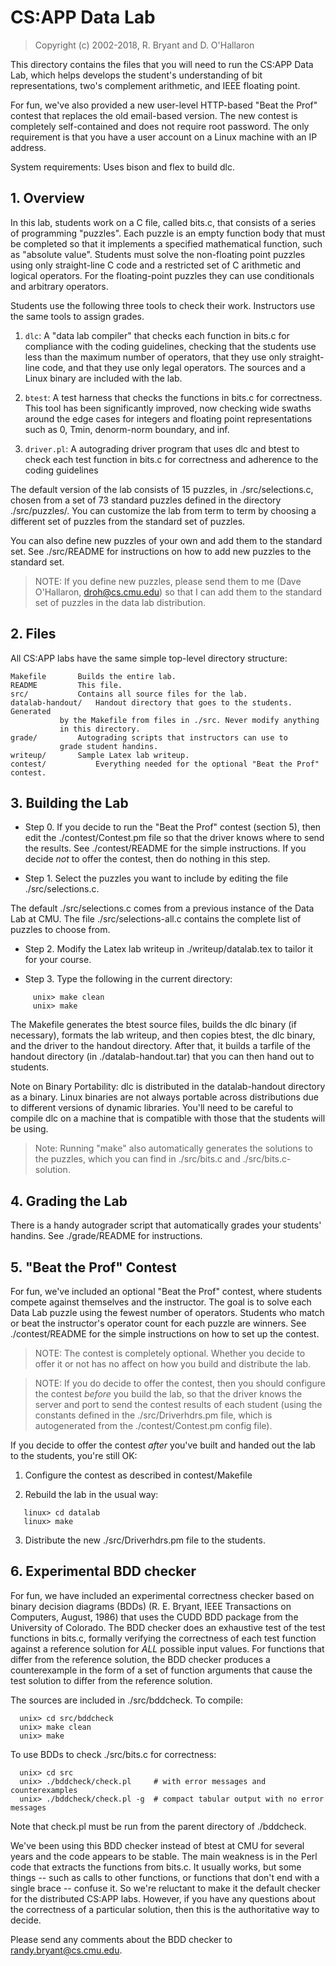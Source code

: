# CS:APP Data Lab
> Copyright (c) 2002-2018, R. Bryant and D. O'Hallaron

This directory contains the files that you will need to run the CS:APP
Data Lab, which helps develops the student's understanding of bit
representations, two's complement arithmetic, and IEEE floating point.

For fun, we've also provided a new user-level HTTP-based "Beat the
Prof" contest that replaces the old email-based version. The new
contest is completely self-contained and does not require root
password.  The only requirement is that you have a user account on a
Linux machine with an IP address.

System requirements: Uses bison and flex to build dlc.

## 1. Overview

In this lab, students work on a C file, called bits.c, that consists
of a series of programming "puzzles".  Each puzzle is an empty
function body that must be completed so that it implements a specified
mathematical function, such as "absolute value". Students must solve
the non-floating point puzzles using only straight-line C code and a
restricted set of C arithmetic and logical operators. For the
floating-point puzzles they can use conditionals and arbitrary
operators.

Students use the following three tools to check their work.
Instructors use the same tools to assign grades.

1. `dlc`: A "data lab compiler" that checks each function in bits.c for
compliance with the coding guidelines, checking that the students use
less than the maximum number of operators, that they use only
straight-line code, and that they use only legal operators. The
sources and a Linux binary are included with the lab.

2. `btest`: A test harness that checks the functions in bits.c for
correctness. This tool has been significantly improved, now checking
wide swaths around the edge cases for integers and floating point
representations such as 0, Tmin, denorm-norm boundary, and inf.

3. `driver.pl`: A autograding driver program that uses dlc and btest to
check each test function in bits.c for correctness and adherence to
the coding guidelines

The default version of the lab consists of 15 puzzles, in
./src/selections.c, chosen from a set of 73 standard puzzles defined
in the directory ./src/puzzles/. You can customize the lab from term
to term by choosing a different set of puzzles from the standard set
of puzzles.

You can also define new puzzles of your own and add them to the
standard set. See ./src/README for instructions on how to add new
puzzles to the standard set.

> NOTE: If you define new puzzles, please send them to me (Dave
> O'Hallaron, droh@cs.cmu.edu) so that I can add them to the standard
> set of puzzles in the data lab distribution.

## 2. Files

All CS:APP labs have the same simple top-level directory structure:
```
Makefile	   Builds the entire lab.
README		   This file.
src/		   Contains all source files for the lab.
datalab-handout/   Handout directory that goes to the students. Generated
		   by the Makefile from files in ./src. Never modify anything
		   in this directory. 
grade/		   Autograding scripts that instructors can use to 
		   grade student handins.
writeup/	   Sample Latex lab writeup.
contest/           Everything needed for the optional "Beat the Prof" contest.
```

## 3. Building the Lab

+ Step 0. If you decide to run the "Beat the Prof" contest (section 5),
then edit the ./contest/Contest.pm file so that the driver knows where
to send the results. See ./contest/README for the simple
instructions. If you decide *not* to offer the contest, then do
nothing in this step.

+ Step 1. Select the puzzles you want to include by editing the file
./src/selections.c.

The default ./src/selections.c comes from a previous instance of the
Data Lab at CMU.  The file ./src/selections-all.c contains the
complete list of puzzles to choose from.

+ Step 2. Modify the Latex lab writeup in ./writeup/datalab.tex to 
tailor it for your course. 

+ Step 3. Type the following in the current directory:
```
     unix> make clean
     unix> make 
```
The Makefile generates the btest source files, builds the dlc binary
(if necessary), formats the lab writeup, and then copies btest, the
dlc binary, and the driver to the handout directory.  After that, it
builds a tarfile of the handout directory (in ./datalab-handout.tar)
that you can then hand out to students.

Note on Binary Portability: dlc is distributed in the datalab-handout
directory as a binary. Linux binaries are not always portable across
distributions due to different versions of dynamic libraries. You'll
need to be careful to compile dlc on a machine that is compatible with
those that the students will be using.

> Note: Running "make" also automatically generates the solutions to the
> puzzles, which you can find in ./src/bits.c and ./src/bits.c-solution.


## 4. Grading the Lab

There is a handy autograder script that automatically grades your
students' handins.  See ./grade/README for instructions.

## 5. "Beat the Prof" Contest

For fun, we've included an optional "Beat the Prof" contest, where
students compete against themselves and the instructor. The goal is to
solve each Data Lab puzzle using the fewest number of
operators. Students who match or beat the instructor's operator count
for each puzzle are winners. See ./contest/README for the simple
instructions on how to set up the contest.

> NOTE: The contest is completely optional. Whether you decide to
> offer it or not has no affect on how you build and distribute the lab.

> NOTE: If you do decide to offer the contest, then you should configure
> the contest *before* you build the lab, so that the driver knows the
> server and port to send the contest results of each student (using the
> constants defined in the ./src/Driverhdrs.pm file, which is
> autogenerated from the ./contest/Contest.pm config file).

If you decide to offer the contest *after* you've built and handed out
the lab to the students, you're still OK:

1) Configure the contest as described in contest/Makefile

2) Rebuild the lab in the usual way:
```
   linux> cd datalab
   linux> make
```

3) Distribute the new ./src/Driverhdrs.pm file to the students.


## 6. Experimental BDD checker

For fun, we have included an experimental correctness checker based on
binary decision diagrams (BDDs) (R. E. Bryant, IEEE Transactions on
Computers, August, 1986) that uses the CUDD BDD package from the
University of Colorado. The BDD checker does an exhaustive test of the
test functions in bits.c, formally verifying the correctness of each
test function against a reference solution for *ALL* possible input
values. For functions that differ from the reference solution, the BDD
checker produces a counterexample in the form of a set of function
arguments that cause the test solution to differ from the reference
solution.

The sources are included in ./src/bddcheck. To compile:
```
  unix> cd src/bddcheck
  unix> make clean
  unix> make
```
To use BDDs to check ./src/bits.c for correctness:
```
  unix> cd src
  unix> ./bddcheck/check.pl     # with error messages and counterexamples
  unix> ./bddcheck/check.pl -g  # compact tabular output with no error messages
```
Note that check.pl must be run from the parent directory of ./bddcheck.

We've been using this BDD checker instead of btest at CMU for several
years and the code appears to be stable. The main weakness is in the
Perl code that extracts the functions from bits.c. It usually works,
but some things -- such as calls to other functions, or functions that
don't end with a single brace -- confuse it. So we're reluctant to
make it the default checker for the distributed CS:APP labs. However,
if you have any questions about the correctness of a particular
solution, then this is the authoritative way to decide.

Please send any comments about the BDD checker to randy.bryant@cs.cmu.edu.

